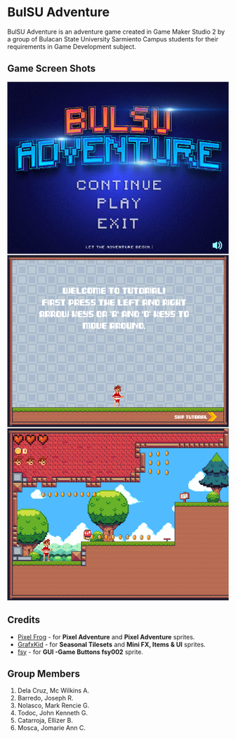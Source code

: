 # BulSU Adventure

BulSU Adventure is an adventure game created in Game Maker Studio 2 by a group of Bulacan State University Sarmiento Campus students for their requirements in Game Development subject.


## Game Screen Shots
![Menu of the game](https://github.com/buseph/BulSuAdventure/blob/main/Images/bulsuAdventure1.png)
![Tutorial of the game](https://github.com/buseph/BulSuAdventure/blob/main/Images/bulsuAdventure2.png)
![Level 1](https://github.com/buseph/BulSuAdventure/blob/main/Images/bulsuAdventure3.png)
## Credits
 - [Pixel Frog](https://pixelfrog-assets.itch.io/)  - for **Pixel Adventure** and **Pixel Adventure** sprites.
 -  [GrafxKid](https://grafxkid.itch.io/) - for **Seasonal Tilesets** and **Mini FX, Items & UI** sprites.
 - [fsy](https://fsy.itch.io/) - for **GUI -Game Buttons fsy002** sprite.

## Group Members

 1. Dela Cruz, Mc Wilkins A.
 2. Barredo, Joseph R.
 3. Nolasco, Mark Rencie G.
 4. Todoc, John Kenneth G.
 5. Catarroja, Ellizer B.
 6. Mosca, Jomarie Ann C.
